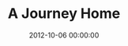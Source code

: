 ---
layout: series
series: "A Journey Home"
permalink: "/a-journey-home/"
title: A Journey Home
date: 2012-10-06 00:00:00
endDate: 2012-11-10 00:00:00
description: "What if it was possible to feel completely at home, no matter whereyou were? What if you could always feel understood, valuable,protected and loved? What if you could let down your guard, getrecharged, find rest and be filled with bravery and hope? No matterwhere you are right now, you can. This is the journey home."
src: "http://s3.amazonaws.com/crossroads-media/images/legacy/content/90x90_Home.jpg"
---